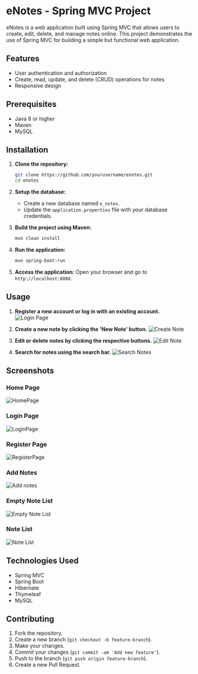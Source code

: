 # eNotes - Spring MVC Project

eNotes is a web application built using Spring MVC that allows users to create, edit, delete, and manage notes online. This project demonstrates the use of Spring MVC for building a simple but functional web application.

## Features
- User authentication and authorization
- Create, read, update, and delete (CRUD) operations for notes
- Responsive design

## Prerequisites
- Java 8 or higher
- Maven
- MySQL
## Installation

1. **Clone the repository:**
    ```sh
    git clone https://github.com/yourusername/enotes.git
    cd enotes
    ```

2. **Setup the database:**
    - Create a new database named `e_notes`.
    - Update the `application.properties` file with your database credentials.

3. **Build the project using Maven:**
    ```sh
    mvn clean install
    ```

4. **Run the application:**
    ```sh
    mvn spring-boot:run
    ```

5. **Access the application:**
    Open your browser and go to `http://localhost:8080`.

## Usage

1. **Register a new account or log in with an existing account.**
    ![Login Page](images/login.png)

2. **Create a new note by clicking the 'New Note' button.**
    ![Create Note](images/create_note.png)

3. **Edit or delete notes by clicking the respective buttons.**
    ![Edit Note](images/edit_note.png)

4. **Search for notes using the search bar.**
    ![Search Notes](images/search.png)

## Screenshots

### Home Page
![HomePage](https://github.com/overlord1510/E_Notes2/assets/58284179/0d769241-1fca-439d-9cd5-e77b89912388)

### Login Page
![LoginPage](https://github.com/overlord1510/E_Notes2/assets/58284179/b3402695-2f01-4acb-be10-fb8bd7654a1d)

### Register Page
![RegisterPage](https://github.com/overlord1510/E_Notes2/assets/58284179/825e5fca-c987-4924-81f7-1dd925ba88e6)

### Add Notes
![Add notes](https://github.com/overlord1510/E_Notes2/assets/58284179/c6bf0229-ccca-423e-b1a4-5df977c3df91)

### Empty Note List
![Empty Note List](https://github.com/overlord1510/E_Notes2/assets/58284179/c0867b4e-f97f-49e2-8166-71a3014f6ad7)

### Note List
![Note List](https://github.com/overlord1510/E_Notes2/assets/58284179/1b4bf1b7-8fc2-437b-ad58-0f1922aa59f1)

## Technologies Used
- Spring MVC
- Spring Boot
- Hibernate
- Thymeleaf
- MySQL

## Contributing

1. Fork the repository.
2. Create a new branch (`git checkout -b feature-branch`).
3. Make your changes.
4. Commit your changes (`git commit -am 'Add new feature'`).
5. Push to the branch (`git push origin feature-branch`).
6. Create a new Pull Request.

